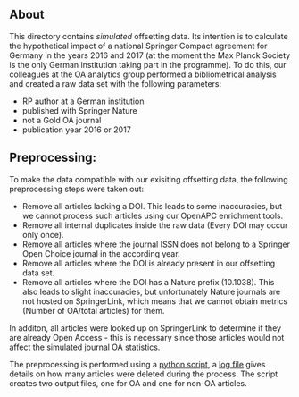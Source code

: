 

## About

This directory contains _simulated_ offsetting data. Its intention is to calculate the hypothetical impact of a national Springer Compact agreement for Germany in the years 2016 and 2017 (at the moment the Max Planck Society is the only German institution taking part in the programme).
To do this, our colleagues at the OA analytics group performed a bibliometrical analysis and created a raw data set with the following parameters:

- RP author at a German institution
- published with Springer Nature
- not a Gold OA journal
- publication year 2016 or 2017

## Preprocessing:

To make the data compatible with our exisiting offsetting data, the following preprocessing steps were taken out:

- Remove all articles lacking a DOI. This leads to some inaccuracies, but we cannot process such articles using our OpenAPC enrichment tools.
- Remove all internal duplicates inside the raw data (Every DOI may occur only once).
- Remove all articles where the journal ISSN does not belong to a Springer Open Choice journal in the according year.
- Remove all articles where the DOI is already present in our offsetting data set.
- Remove all articles where the DOI has a Nature prefix (10.1038). This also leads to slight inaccuracies, but unfortunately Nature journals are not hosted on SpringerLink, which means that we cannot obtain metrics (Number of OA/total articles) for them.

In additon, all articles were looked up on SpringerLink to determine if they are already Open Access - this is necessary since those articles would not affect the simulated journal OA statistics.

The preprocessing is performed using a [python script](preprocessing.py), a [log file](preprocessing_log.txt) gives details on how many articles were deleted during the process. The script creates two output files, one for OA and one for non-OA articles.

